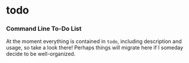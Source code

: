 # todo
### Command Line To-Do List

At the moment everything is contained in `todo`, including description and usage, so take a look there! Perhaps things will migrate here if I someday decide to be well-organized.

